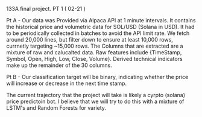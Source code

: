 133A final project. 
PT 1  ( 02-21 )
  
  Pt A - Our data was Provided via Alpaca API at 1 minute intervals. It contains the historical price and volumetric data for SOL/USD (Solana in USD). It had to be periodically collected in batches to avoid the API limit rate. We fetch around 20,000 lines, but filter down to ensure at least 10,000 rows, currnetly targeting ~15,000 rows. The Columns that are extracted are a mixture of raw and calucalted data. Raw features include {TimeStamp, Symbol, Open, High, Low, Close, Volume}. Derived technical indicators make up the remainder of the 30 columns. 
  
  Pt B - Our classification target will be binary, indicating whether the price will increase or decrease in the next time stamp.

The current trajectory that the project will take is likely a cyrpto (solana) price predictoin bot. I believe that we will try to do this with a mixture of LSTM's and Random Forests for variety. 
